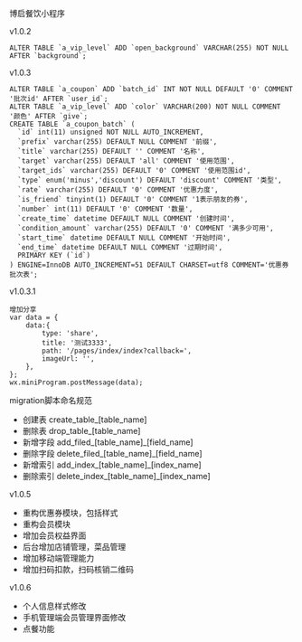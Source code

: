 ﻿博启餐饮小程序

v1.0.2
```
ALTER TABLE `a_vip_level` ADD `open_background` VARCHAR(255) NOT NULL AFTER `background`;
```

v1.0.3
```
ALTER TABLE `a_coupon` ADD `batch_id` INT NOT NULL DEFAULT '0' COMMENT '批次id' AFTER `user_id`;
ALTER TABLE `a_vip_level` ADD `color` VARCHAR(200) NOT NULL COMMENT '颜色' AFTER `give`;
CREATE TABLE `a_coupon_batch` (
  `id` int(11) unsigned NOT NULL AUTO_INCREMENT,
  `prefix` varchar(255) DEFAULT NULL COMMENT '前缀',
  `title` varchar(255) DEFAULT '' COMMENT '名称',
  `target` varchar(255) DEFAULT 'all' COMMENT '使用范围',
  `target_ids` varchar(255) DEFAULT '0' COMMENT '使用范围id',
  `type` enum('minus','discount') DEFAULT 'discount' COMMENT '类型',
  `rate` varchar(255) DEFAULT '0' COMMENT '优惠力度',
  `is_friend` tinyint(1) DEFAULT '0' COMMENT '1表示朋友的券',
  `number` int(11) DEFAULT '0' COMMENT '数量',
  `create_time` datetime DEFAULT NULL COMMENT '创建时间',
  `condition_amount` varchar(255) DEFAULT '0' COMMENT '满多少可用',
  `start_time` datetime DEFAULT NULL COMMENT '开始时间',
  `end_time` datetime DEFAULT NULL COMMENT '过期时间',
  PRIMARY KEY (`id`)
) ENGINE=InnoDB AUTO_INCREMENT=51 DEFAULT CHARSET=utf8 COMMENT='优惠券批次表';
```

v1.0.3.1
```
增加分享
var data = {
    data:{
        type: 'share',
        title: '测试3333',
        path: '/pages/index/index?callback=',
        imageUrl: '',
    },
};
wx.miniProgram.postMessage(data);
```

migration脚本命名规范
* 创建表 create_table_[table_name]
* 删除表 drop_table_[table_name]
* 新增字段 add_filed_[table_name]_[field_name]
* 删除字段 delete_filed_[table_name]_[field_name]
* 新增索引 add_index_[table_name]_[index_name]
* 删除索引 delete_index_[table_name]_[index_name]


v1.0.5
* 重构优惠券模块，包括样式
* 重构会员模块
* 增加会员权益界面
* 后台增加店铺管理，菜品管理
* 增加移动端管理能力
* 增加扫码扣款，扫码核销二维码


v1.0.6
* 个人信息样式修改
* 手机管理端会员管理界面修改
* 点餐功能
